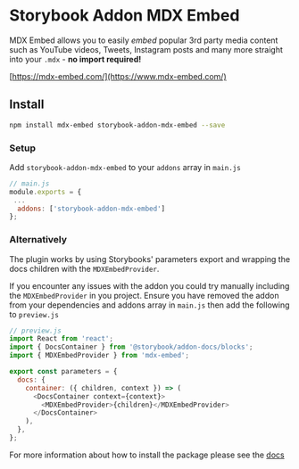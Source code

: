 # Storybook Addon MDX Embed

MDX Embed allows you to easily _embed_ popular 3rd party media content such as YouTube videos, Tweets, Instagram posts
and many more straight into your `.mdx` - **no import required!**

[https://mdx-embed.com/](https://www.mdx-embed.com/)

## Install

```sh
npm install mdx-embed storybook-addon-mdx-embed --save
```

### Setup

Add `storybook-addon-mdx-embed` to your `addons` array in `main.js`

```javascript
// main.js
module.exports = {
 ...
  addons: ['storybook-addon-mdx-embed']
};

```

### Alternatively

The plugin works by using Storybooks' parameters export and wrapping the docs children with the `MDXEmbedProvider`.

If you encounter any issues with the addon you could try manually including the `MDXEmbedProvider` in you project.
Ensure you have removed the addon from your dependencies and addons array in `main.js` then add the following to
`preview.js`

```javascript
// preview.js
import React from 'react';
import { DocsContainer } from '@storybook/addon-docs/blocks';
import { MDXEmbedProvider } from 'mdx-embed';

export const parameters = {
  docs: {
    container: ({ children, context }) => (
      <DocsContainer context={context}>
        <MDXEmbedProvider>{children}</MDXEmbedProvider>
      </DocsContainer>
    ),
  },
};
```

For more information about how to install the package please see the
[docs](https://www.mdx-embed.com/?path=/docs/storybook-addon--page)
